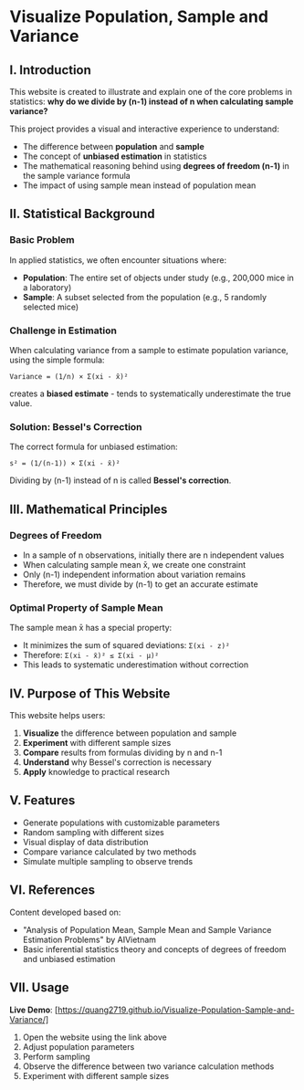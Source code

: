 # Visualize Population, Sample and Variance

## I. Introduction

This website is created to illustrate and explain one of the core problems in statistics: **why do we divide by (n-1) instead of n when calculating sample variance?**

This project provides a visual and interactive experience to understand:

- The difference between **population** and **sample**
- The concept of **unbiased estimation** in statistics
- The mathematical reasoning behind using **degrees of freedom (n-1)** in the sample variance formula
- The impact of using sample mean instead of population mean

## II. Statistical Background

### Basic Problem

In applied statistics, we often encounter situations where:
- **Population**: The entire set of objects under study (e.g., 200,000 mice in a laboratory)
- **Sample**: A subset selected from the population (e.g., 5 randomly selected mice)

### Challenge in Estimation

When calculating variance from a sample to estimate population variance, using the simple formula:

```
Variance = (1/n) × Σ(xi - x̄)²
```

creates a **biased estimate** - tends to systematically underestimate the true value.

### Solution: Bessel's Correction

The correct formula for unbiased estimation:

```
s² = (1/(n-1)) × Σ(xi - x̄)²
```

Dividing by (n-1) instead of n is called **Bessel's correction**.

## III. Mathematical Principles

### Degrees of Freedom

- In a sample of n observations, initially there are n independent values
- When calculating sample mean x̄, we create one constraint
- Only (n-1) independent information about variation remains
- Therefore, we must divide by (n-1) to get an accurate estimate

### Optimal Property of Sample Mean

The sample mean x̄ has a special property:
- It minimizes the sum of squared deviations: `Σ(xi - z)²`
- Therefore: `Σ(xi - x̄)² ≤ Σ(xi - μ)²`
- This leads to systematic underestimation without correction

## IV. Purpose of This Website

This website helps users:

1. **Visualize** the difference between population and sample
2. **Experiment** with different sample sizes
3. **Compare** results from formulas dividing by n and n-1
4. **Understand** why Bessel's correction is necessary
5. **Apply** knowledge to practical research

## V. Features

- Generate populations with customizable parameters
- Random sampling with different sizes
- Visual display of data distribution
- Compare variance calculated by two methods
- Simulate multiple sampling to observe trends

## VI. References

Content developed based on:
- "Analysis of Population Mean, Sample Mean and Sample Variance Estimation Problems" by AIVietnam
- Basic inferential statistics theory and concepts of degrees of freedom and unbiased estimation

## VII. Usage

**Live Demo**: [https://quang2719.github.io/Visualize-Population-Sample-and-Variance/]

1. Open the website using the link above
2. Adjust population parameters
3. Perform sampling
4. Observe the difference between two variance calculation methods
5. Experiment with different sample sizes

